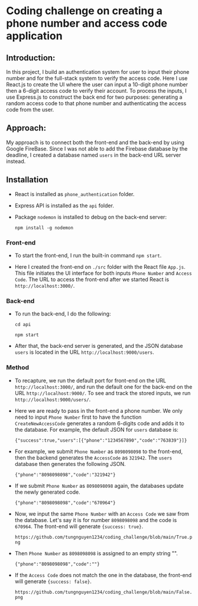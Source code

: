 # Coding challenge on creating a phone number and access code application

## Introduction:

In this project, I build an authentication system for user to input their phone number and for the full-stack system to verify the access code. Here I use React.js to create the UI where the user can input a 10-digit phone number then a 6-digit access code to verify their account. To process the inputs, I use Express.js to construct the back end for two purposes: generating a random access code to that phone number and authenticating the access code from the user.


## Approach:

My approach is to connect both the front-end and the back-end by using Google FireBase. Since I was not able to add the Firebase database by the deadline, I created a database named `users` in the back-end URL server instead. 


## Installation 

- React is installed as `phone_authentication` folder.

- Express API is installed as the `api` folder.

- Package `nodemon` is installed to debug on the back-end server:

  `npm install -g nodemon`

### Front-end

- To start the front-end, I run the built-in command ```npm start```.

- Here I created the front-end on `./src` folder with the React file `App.js`. This file initiates the UI interface for both inputs `Phone Number` and `Access Code`. The URL to access the front-end after we started React is `http://localhost:3000/`.


### Back-end

- To run the back-end, I do the following:

  `cd api`

  `npm start`

- After that, the back-end server is generated, and the JSON database `users` is located in the URL `http://localhost:9000/users`.




### Method
- To recapture, we run the default port for front-end on the URL `http://localhost:3000/`, 
  and run the default one for the back-end on the URL `http://localhost:9000/`. To see and track the stored inputs, we run  `http://localhost:9000/users/`.

- Here we are ready to pass in the front-end a phone number. We only need to input `Phone Number` first to have the function
  `CreateNewAccessCode` generates a random 6-digits code and adds it to the database. For example, the default JSON for 
  `users` database is:

   ``{"success":true,"users":[{"phone":"1234567890","code":"763839"}]}``


- For example, we submit `Phone Number` as `8098098098` to the front-end, then the backend generates the `AccessCode` as `321942`.
  The `users` database then generates the following JSON.

  ``{"phone":"8098098098","code":"321942"}``



- If we submit `Phone Number` as `8098098098` again, the databases update the newly generated code.

  ``{"phone":"8098098098","code":"670964"}``



- Now, we input the same `Phone Number` with an `Access Code` we saw from the database. Let's say it is for 
  number `8098098098` and the code is `670964`. The front-end will generate `{success: true}`.

  ``https://github.com/tungnguyen1234/coding_challenge/blob/main/True.png``



- Then `Phone Number` as `8098098098` is assigned to an empty string "".

  ``{"phone":"8098098098","code":""}``



- If the `Access Code` does not match the one in the database, the front-end will generate `{success: false}`.

  ``https://github.com/tungnguyen1234/coding_challenge/blob/main/False.png`` 

